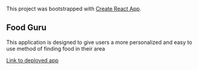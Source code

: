 This project was bootstrapped with [Create React App](https://github.com/facebook/create-react-app).

## Food Guru

This application is designed to give users a more personalized and easy to use
method of finding food in their area

[Link to deployed app](https://thefoodguru.herokuapp.com)
